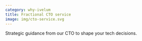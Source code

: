 ```yaml
---
category: why-ivelum
title: Fractional CTO service
image: img/cto-service.svg
---
```


Strategic guidance from our CTO to shape your tech decisions.
